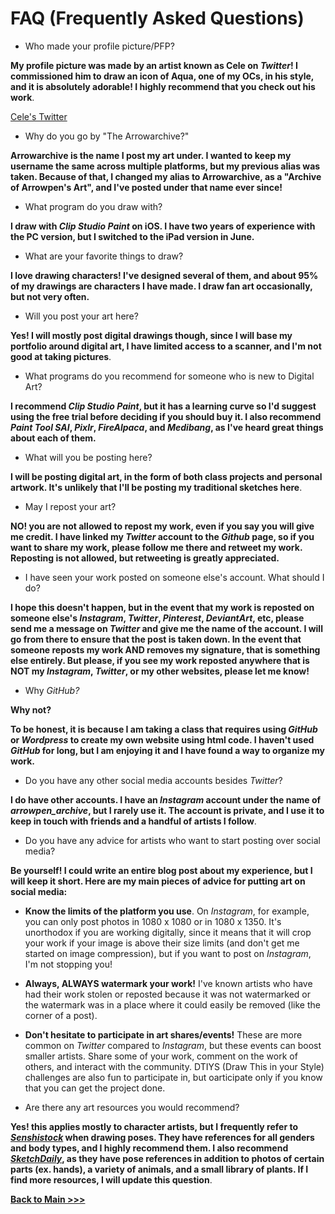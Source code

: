 # FAQ (Frequently Asked Questions)

* Who made your profile picture/PFP?

**My profile picture was made by an artist known as Cele on *Twitter*! I commissioned him to draw an icon of Aqua, one of my OCs, in his style, and it is absolutely adorable! I highly recommend that you check out his work**. 

[Cele's Twitter](https://twitter.com/310v3)

* Why do you go by "The Arrowarchive?"

**Arrowarchive is the name I post my art under. I wanted to keep my username the same across multiple platforms, but my previous alias was taken. Because of that, I changed my alias to Arrowarchive, as a "Archive of Arrowpen's Art", and I've posted under that name ever since!**

* What program do you draw with?

**I draw with *Clip Studio Paint* on iOS. I have two years of experience with the PC version, but I switched to the iPad version in June.**

* What are your favorite things to draw?

**I love drawing characters! I've designed several of them, and about 95% of my drawings are characters I have made. I draw fan art occasionally, but not very often.**

* Will you post your art here?

**Yes! I will mostly post digital drawings though, since I will base my portfolio around digital art, I have limited access to a scanner, and I'm not good at taking pictures**.

* What programs do you recommend for someone who is new to Digital Art?

**I recommend *Clip Studio Paint*, but it has a learning curve so I'd suggest using the free trial before deciding if you should buy it. I also recommend *Paint Tool SAI*, *Pixlr*, *FireAlpaca*, and *Medibang*, as I've heard great things about each of them.**

* What will you be posting here?

**I will be posting digital art, in the form of both class projects and personal artwork. It's unlikely that I'll be posting my traditional sketches here**.

* May I repost your art? 

**NO! you are not allowed to repost my work, even if you say you will give me credit. I have linked my *Twitter* account to the *Github* page, so if you want to share my work, please follow me there and retweet my work. Reposting is not allowed, but retweeting is greatly appreciated.**

* I have seen your work posted on someone else's account. What should I do?

**I hope this doesn't happen, but in the event that my work is reposted on someone else's *Instagram*, *Twitter*, *Pinterest*, *DeviantArt*, etc, please send me a message on *Twitter* and give me the name of the account. I will go from there to ensure that the post is taken down. In the event that someone reposts my work AND removes my signature, that is something else entirely. But please, if you see my work reposted anywhere that is NOT my *Instagram*, *Twitter*, or my other websites, please let me know!**

* Why *GitHub?*

**Why not?**

**To be honest, it is because I am taking a class that requires using *GitHub* or *Wordpress* to create my own website using html code. I haven't used *GitHub* for long, but I am enjoying it and I have found a way to organize my work.**

* Do you have any other social media accounts besides *Twitter*?

**I do have other accounts. I have an *Instagram* account under the name of *arrowpen_archive*, but I rarely use it. The account is private, and I use it to keep in touch with friends and a handful of artists I follow**. 

* Do you have any advice for artists who want to start posting over social media?

**Be yourself! I could write an entire blog post about my experience, but I will keep it short. Here are my main pieces of advice for putting art on social media:**
* **Know the limits of the platform you use**. On *Instagram*, for example, you can only post photos in 1080 x 1080 or in 1080 x 1350. It's unorthodox if you are working digitally, since it means that it will crop your work if your image is above their size limits (and don't get me started on image compression), but if you want to post on *Instagram*, I'm not stopping you! 
* **Always, ALWAYS watermark your work!** I've known artists who have had their work stolen or reposted because it was not watermarked or the watermark was in a place where it could easily be removed (like the corner of a post).
* **Don't hesitate to participate in art shares/events!** These are more common on *Twitter* compared to *Instagram*, but these events can boost smaller artists. Share some of your work, comment on the work of others, and interact with the community. DTIYS (Draw This in your Style) challenges are also fun to participate in, but oarticipate only if you know that you can get the project done.

* Are there any art resources you would recommend?

**Yes! this applies mostly to character artists, but I frequently refer to [*Senshistock*](https://www.deviantart.com/senshistock/gallery) when drawing poses. They have references for all genders and body types, and I highly recommend them. I also recommend [*SketchDaily*](http://reference.sketchdaily.net/en), as they have pose references in addition to photos of certain parts (ex. hands), a variety of animals, and a small library of plants. If I find more resources, I will update this question**.

**[Back to Main >>>](https://arrowarchive.github.io/The-Arrowarchive/index)**
